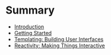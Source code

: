 # Summary

- [Introduction](./01_introduction.md)
- [Getting Started](./02_getting_started.md)
- [Templating: Building User Interfaces](./03_building_ui.md)
- [Reactivity: Making Things Interactive](./04_reactivity.md)
